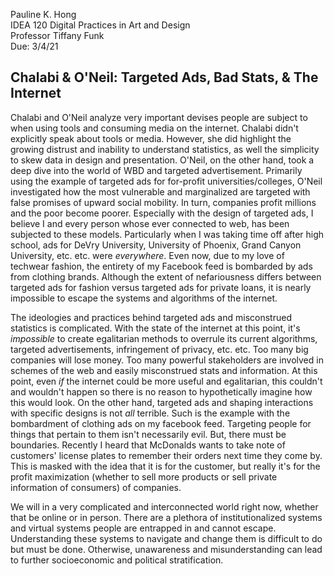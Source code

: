 Pauline K. Hong  
IDEA 120 Digital Practices in Art and Design  
Professor Tiffany Funk  
Due: 3/4/21  

## Chalabi & O'Neil: **Targeted Ads, Bad Stats, & The Internet**  

Chalabi and O'Neil analyze very important devises people are subject to when using tools and consuming media on the internet. Chalabi didn't explicitly speak about tools or media. However, she did highlight the growing distrust and inability to understand statistics, as well the simplicity to skew data in design and presentation. O'Neil, on the other hand, took a deep dive into the world of WBD and targeted advertisement. Primarily using the example of targeted ads for for-profit universities/colleges, O'Neil investigated how the most vulnerable and marginalized are targeted with false promises of upward social mobility. In turn, companies profit millions and the poor become poorer. Especially with the design of targeted ads, I believe I and every person whose ever connected to web, has been subjected to these models. Particularly when I was taking time off after high school, ads for DeVry University, University of Phoenix, Grand Canyon University, etc. etc. were *everywhere*. Even now, due to my love of techwear fashion, the entirety of my Facebook feed is bombarded by ads from clothing brands. Although the extent of nefariousness differs between targeted ads for fashion versus targeted ads for private loans, it is nearly impossible to escape the systems and algorithms of the internet.

The ideologies and practices behind targeted ads and misconstrued statistics is complicated. With the state of the internet at this point, it's *impossible* to create  egalitarian methods to overrule its current algorithms, targeted advertisements, infringement of privacy, etc. etc. Too many big companies will lose money. Too many powerful stakeholders are involved in schemes of the web and easily misconstrued stats and information. At this point, even *if* the internet could be more useful and egalitarian, this couldn't and wouldn't happen so there is no reason to hypothetically imagine how this would look. On the other hand, targeted ads and shaping interactions with specific designs is not *all* terrible. Such is the example with the bombardment of clothing ads on my facebook feed. Targeting people for things that pertain to them isn't necessarily evil. But, there must be boundaries. Recently I heard that McDonalds wants to take note of customers' license plates to remember their orders next time they come by. This is masked with the idea that it is for the customer, but really it's for the profit maximization (whether to sell more products or sell private information of consumers) of companies.

We will in a very complicated and interconnected world right now, whether that be online or in person. There are a plethora of institutionalized systems and virtual systems people are entrapped in and cannot escape. Understanding these systems to navigate and change them is difficult to do but must be done. Otherwise, unawareness and misunderstanding can lead to further socioeconomic and political stratification.
